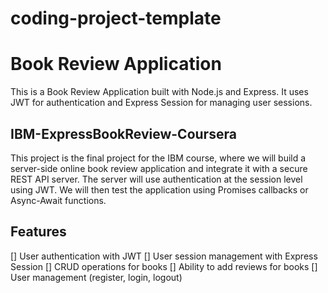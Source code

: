 # coding-project-template
# Book Review Application

This is a Book Review Application built with Node.js and Express. It uses JWT for authentication and Express Session for managing user sessions.

## IBM-ExpressBookReview-Coursera

This project is the final project for the IBM course, where we will build a server-side online book review application and integrate it with a secure REST API server. The server will use authentication at the session level using JWT. We will then test the application using Promises callbacks or Async-Await functions.

## Features

[] User authentication with JWT
[] User session management with Express Session
[] CRUD operations for books
[] Ability to add reviews for books
[] User management (register, login, logout)